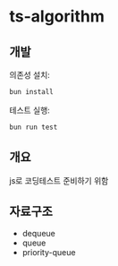 # ts-algorithm

## 개발

의존성 설치:

```bash
bun install
```

테스트 실행:

```bash
bun run test
```

## 개요

js로 코딩테스트 준비하기 위함

## 자료구조

- dequeue
- queue
- priority-queue
